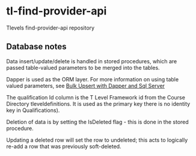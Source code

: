 # tl-find-provider-api
Tlevels find-provider-api repository

## Database notes

Data insert/update/delete is handled in stored procedures, which are passed table-valued parameters 
to be merged into the tables.

Dapper is used as the ORM layer. For more information on using table valued parameters, see [Bulk Upsert with Dapper and Sql Server](https://blog.schroederspace.com/tumbleweed-technology/bulk-upsert-with-dapper-and-sql-server)

The qualification Id column is the T Level Framework id from the Course Directory tleveldefinitions. 
It is used as the primary key there is no identity key in Qualifications).

Deletion of data is by setting the IsDeleted flag - this is done in the stored procedure.

Updating a deleted row will set the row to undeleted; this acts to logically re-add a row that was previously soft-deleted.

